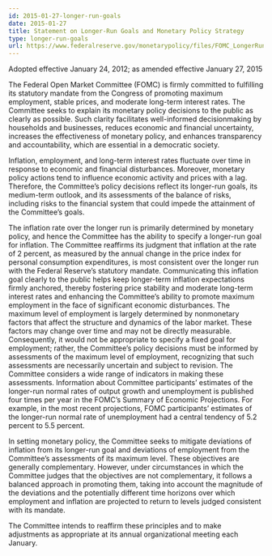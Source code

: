 ```yaml
---
id: 2015-01-27-longer-run-goals
date: 2015-01-27
title: Statement on Longer-Run Goals and Monetary Policy Strategy
type: longer-run-goals
url: https://www.federalreserve.gov/monetarypolicy/files/FOMC_LongerRunGoals_201501.pdf
---
```


Adopted effective January 24, 2012; as amended effective January 27, 2015

The Federal Open Market Committee (FOMC) is firmly committed to fulfilling its statutory mandate from the Congress of promoting maximum employment, stable prices, and moderate long-term interest rates. The Committee seeks to explain its monetary policy decisions to the public as clearly as possible. Such clarity facilitates well-informed decisionmaking by households and businesses, reduces economic and financial uncertainty, increases the effectiveness of monetary policy, and enhances transparency and accountability, which are essential in a democratic society.

Inflation, employment, and long-term interest rates fluctuate over time in response to economic and financial disturbances. Moreover, monetary policy actions tend to influence economic activity and prices with a lag. Therefore, the Committee’s policy decisions reflect its longer-run goals, its medium-term outlook, and its assessments of the balance of risks, including risks to the financial system that could impede the attainment of the Committee’s goals.

The inflation rate over the longer run is primarily determined by monetary policy, and hence the Committee has the ability to specify a longer-run goal for inflation. The Committee reaffirms its judgment that inflation at the rate of 2 percent, as measured by the annual change in the price index for personal consumption expenditures, is most consistent over the longer run with the Federal Reserve’s statutory mandate. Communicating this inflation goal clearly to the public helps keep longer-term inflation expectations firmly anchored, thereby fostering price stability and moderate long-term interest rates and enhancing the Committee’s ability to promote maximum employment in the face of significant economic disturbances. The maximum level of employment is largely determined by nonmonetary factors that affect the structure and dynamics of the labor market. These factors may change over time and may not be directly measurable. Consequently, it would not be appropriate to specify a fixed goal for employment; rather, the Committee’s policy decisions must be informed by assessments of the maximum level of employment, recognizing that such assessments are necessarily uncertain and subject to revision. The Committee considers a wide range of indicators in making these assessments. Information about Committee participants’ estimates of the longer-run normal rates of output growth and unemployment is published four times per year in the FOMC’s Summary of Economic Projections. For example, in the most recent projections, FOMC participants’ estimates of the longer-run normal rate of unemployment had a central tendency of 5.2 percent to 5.5 percent.

In setting monetary policy, the Committee seeks to mitigate deviations of inflation from its longer-run goal and deviations of employment from the Committee’s assessments of its maximum level. These objectives are generally complementary. However, under circumstances in which the Committee judges that the objectives are not complementary, it follows a balanced approach in promoting them, taking into account the magnitude of the deviations and the potentially different time horizons over which employment and inflation are projected to return to levels judged consistent with its mandate.

The Committee intends to reaffirm these principles and to make adjustments as appropriate at its annual organizational meeting each January.
